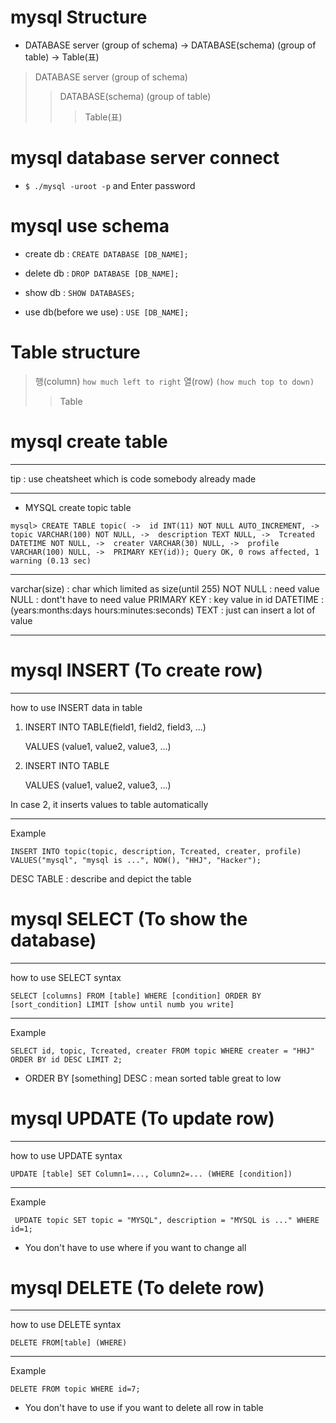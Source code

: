 # mysql Structure

- DATABASE server (group of schema) -> DATABASE(schema) (group of table) -> Table(표)

> DATABASE server (group of schema)
> > DATABASE(schema) (group of table)
> > > Table(표)

# mysql database server connect

- `$ ./mysql -uroot -p` and Enter password

# mysql use schema

- create db : `CREATE DATABASE [DB_NAME];`

- delete db : `DROP DATABASE [DB_NAME];`

- show db : `SHOW DATABASES;`

- use db(before we use) : `USE [DB_NAME];`

# Table structure

> 행(column) `how much left to right`
> 열(row) `(how much top to down)`
> > Table

# mysql create table 

---

tip : use cheatsheet which is code somebody already made

---

 - MYSQL create topic table

 `mysql> CREATE TABLE topic(
    ->  id INT(11) NOT NULL AUTO_INCREMENT,
    ->  topic VARCHAR(100) NOT NULL,
    ->  description TEXT NULL,
    ->  Tcreated DATETIME NOT NULL,
    ->  creater VARCHAR(30) NULL,
    ->  profile VARCHAR(100) NULL,
    ->  PRIMARY KEY(id));
Query OK, 0 rows affected, 1 warning (0.13 sec)
`

---

varchar(size) : char which limited as size(until 255)
NOT NULL : need value
NULL : dont't have to need value
PRIMARY KEY : key value in id
DATETIME : (years:months:days hours:minutes:seconds)
TEXT : just can insert a lot of value

---

# mysql INSERT (To create row)

---

how to use INSERT data in table


1. INSERT INTO TABLE(field1, field2, field3, ...)

   VALUES (value1, value2, value3, ...)



2. INSERT INTO TABLE

   VALUES (value1, value2, value3, ...)


In case 2, it inserts values to table automatically

---

Example

`INSERT INTO topic(topic, description, Tcreated, creater, profile) VALUES("mysql", "mysql is ...", NOW(), "HHJ", "Hacker");`


DESC TABLE : describe and depict the table

# mysql SELECT (To show the database)

---

how to use SELECT syntax

`SELECT [columns] FROM [table] WHERE [condition] ORDER BY [sort_condition] LIMIT [show until numb you write]`


---

Example

`SELECT id, topic, Tcreated, creater FROM topic WHERE creater = "HHJ" ORDER BY id DESC LIMIT 2;`

- ORDER BY [something] DESC :  mean sorted table great to low


# mysql UPDATE (To update row)

---

how to use UPDATE syntax

`UPDATE [table] SET Column1=..., Column2=... (WHERE [condition])`


---

Example

` UPDATE topic SET topic = "MYSQL", description = "MYSQL is ..." WHERE id=1;`

- You don't have to use where if you want to change all


# mysql DELETE (To delete row)

---

how to use DELETE syntax


`DELETE FROM[table] (WHERE)`


---

Example

`DELETE FROM topic WHERE id=7;`

- You don't have to use if you want to delete all row in table


